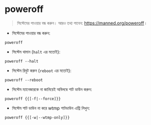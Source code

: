 # poweroff

> সিস্টেমের পাওয়ার বন্ধ করুন।
> আরও তথ্য পাবেন: <https://manned.org/poweroff>।

- সিস্টেমের পাওয়ার বন্ধ করুন:

`poweroff`

- সিস্টেম থামান (`halt` এর মতোই):

`poweroff --halt`

- সিস্টেম রিবুট করুন (`reboot` এর মতোই):

`poweroff --reboot`

- সিস্টেম ম্যানেজারকে না জানিয়েই অবিলম্বে শাট ডাউন করুন:

`poweroff {{[-f|--force]}}`

- সিস্টেম শাট ডাউন না করে wtmp শাটডাউন এন্ট্রি লিখুন:

`poweroff {{[-w|--wtmp-only]}}`
